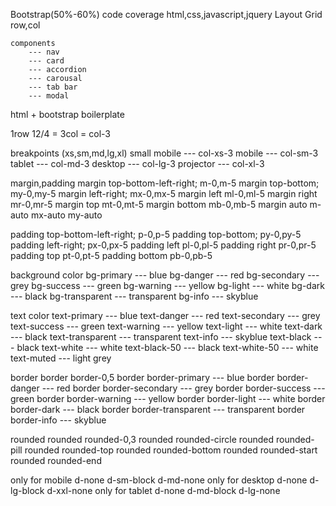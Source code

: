 Bootstrap(50%-60%) code coverage
    html,css,javascript,jquery
    Layout
        Grid
        row,col

    components
        --- nav
        --- card
        --- accordion
        --- carousal
        --- tab bar
        --- modal
html + bootstrap boilerplate


1row
12/4 = 3col = col-3
<div class="row">
    <div class="col-sm-12 col-md-6 col-lg-3">
    </div>
    <div class="col-sm-12 col-md-6 col-lg-3">
    </div>
    <div class="col-sm-12 col-md-6 col-lg-3">
    </div>
    <div class="col-sm-12 col-md-6 col-lg-3">
    </div>
     <div class="col-sm-12 col-md-6 col-lg-3">
    </div>
</div>

breakpoints (xs,sm,md,lg,xl)
    small mobile --- col-xs-3
    mobile --- col-sm-3
    tablet --- col-md-3
    desktop --- col-lg-3
    projector --- col-xl-3

margin,padding
margin top-bottom-left-right;
m-0,m-5
margin top-bottom;
my-0,my-5
margin left-right;
mx-0,mx-5
margin left
ml-0,ml-5
margin right
mr-0,mr-5
margin top
mt-0,mt-5
margin bottom
mb-0,mb-5
margin auto
m-auto
mx-auto
my-auto


padding top-bottom-left-right;
p-0,p-5
padding top-bottom;
py-0,py-5
padding left-right;
px-0,px-5
padding left
pl-0,pl-5
padding right
pr-0,pr-5
padding top
pt-0,pt-5
padding bottom
pb-0,pb-5

background color
bg-primary      --- blue
bg-danger       --- red
bg-secondary    --- grey
bg-success      --- green
bg-warning      --- yellow
bg-light        --- white
bg-dark         --- black
bg-transparent  --- transparent
bg-info         --- skyblue

text color
text-primary      --- blue
text-danger       --- red
text-secondary    --- grey
text-success      --- green
text-warning      --- yellow
text-light        --- white
text-dark         --- black
text-transparent  --- transparent
text-info         --- skyblue
text-black        --- black
text-white        --- white
text-black-50     --- black
text-white-50     --- white
text-muted        --- light grey

border
border border-0,5
border border-primary      --- blue
border border-danger       --- red
border border-secondary    --- grey
border border-success      --- green
border border-warning      --- yellow
border border-light        --- white
border border-dark         --- black
border border-transparent  --- transparent
border border-info         --- skyblue

rounded
rounded rounded-0,3
rounded rounded-circle
rounded rounded-pill
rounded rounded-top
rounded rounded-bottom
rounded rounded-start
rounded rounded-end


<!-- display
d-flex  --- flex (d-xs-flex,d-sm-flex,d-lg-flex-d-xl-flex-d-xxl-flex)
d-none  --- hide the (element,tag) content
d-block --- show the (element,tag) content

flex-direction :row,col
d-flex flex-row
d-flex flex-column

d-flex flex-lg-row flex-sm-column -->





only for mobile
d-none d-sm-block d-md-none
only for desktop
d-none d-lg-block d-xxl-none
only for tablet
d-none d-md-block d-lg-none


